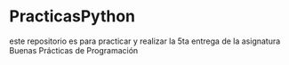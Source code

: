 # PracticasPython

este repositorio es para practicar y realizar la 5ta entrega de la asignatura Buenas Prácticas de Programación
